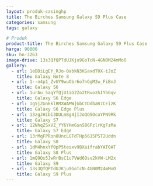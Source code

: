 ```yaml
---
layout: produk-casinghp
title: The Birches Samsung Galaxy S9 Plus Case
categories: samsung
tags: galaxy

# Produk
product-title: The Birches Samsung Galaxy S9 Plus Case
harga: 90000
sku: hn-3263
image-drive: 13s3QfQPTdUJKju9GoTcN-4GN0M24mMoO
gallery:
  - url: 1eDDiLgEY_RJo-0abkN3KGaxdT0X-iJoZ
    title: Galaxy Note 8
  - url: 1--n4p1_ZvUY9wuObr6o7nGgM2w_FiBnJ
    title: Galaxy S6
  - url: 1urAu_5aqYfQjU1iG2Zo2tRvozhIYb6qv
    title: Galaxy S6 Edge
  - url: 1g5jZGnkklRMXWAMWjGbCTDdbaR7CEizK
    title: Galaxy S6 Edge Plus
  - url: 13zgJHibi3DULm8g4jIJoQO5OcuYPN9Rk
    title: Galaxy S7
  - url: 12NhqZSxVZ_YY6YHmGsnS86FzlrKgFzMa
    title: Galaxy S7 Edge
  - url: 13rMqFPRon8UncLGTdTHp5615PST2Uddn
    title: Galaxy S8
  - url: 1dM4hnxYf0pP5tesxv9BXaifrabYAT0AT
    title: Galaxy S8 Plus
  - url: 1mQ9Qs5JwRrBsC1u7VWd6Osv2kVW-LM2x
    title: Galaxy S9
  - url: 13s3QfQPTdUJKju9GoTcN-4GN0M24mMoO
    title: Galaxy S9 Plus
---
```

